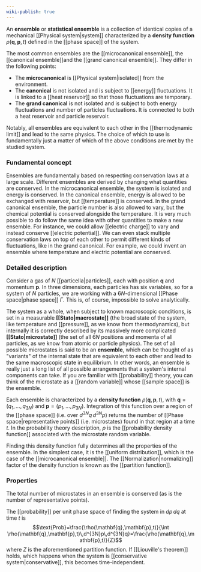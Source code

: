 ```yaml
---
wiki-publish: true
---
```

An **ensemble** or **statistical ensemble** is a collection of identical copies of a mechanical [[Physical system|system]] characterized by a **density function** $\rho(\mathbf{q},\mathbf{p},t)$ defined in the [[phase space]] of the system.

The most common ensembles are the [[microcanonical ensemble]], the [[canonical ensemble]]and the [[grand canonical ensemble]]. They differ in the following points:
- The **microcanonical** is [[Physical system|isolated]] from the environment.
- The **canonical** is not isolated and is subject to [[energy]] fluctuations. It is linked to a [[heat reservoir]] so that those fluctuations are temporary.
- The **grand canonical** is not isolated and is subject to both energy fluctuations and number of particles fluctuations. It is connected to both a heat reservoir and particle reservoir.

Notably, all ensembles are equivalent to each other in the [[thermodynamic limit]] and lead to the same physics. The choice of which to use is fundamentally just a matter of which of the above conditions are met by the studied system.
### Fundamental concept
Ensembles are fundamentally based on respecting conservation laws at a large scale. Different ensembles are derived by changing what quantities are conserved. In the microcanonical ensemble, the system is isolated and energy is conserved. In the canonical ensemble, energy is allowed to be exchanged with reservoir, but [[temperature]] is conserved. In the grand canonical ensemble, the particle number is also allowed to vary, but the chemical potential is conserved alongside the temperature. It is very much possible to do follow the same idea with other quantities to make a new ensemble. For instance, we could allow [[electric charge]] to vary and instead conserve [[electric potential]]. We can even stack multiple conservation laws on top of each other to permit different kinds of fluctuations, like in the grand canonical. For example, we could invent an ensemble where temperature and electric potential are conserved.
### Detailed description
Consider a gas of $N$ [[particella|particles]], each with position $\mathbf{q}$ and momentum $\mathbf{p}$. In three dimensions, each particles has six variables, so for a system of $N$ particles, we are working with a $6N$-dimensional [[Phase space|phase space]] $\Gamma$. This is, of course, impossible to solve analytically.

The system as a whole, when subject to known macroscopic conditions, is set in a measurable **[[Stato|macrostate]]** (the broad state of the system, like temperature and [[pressure]], as we know from thermodynamics), but internally it is correctly described by its massively more complicated **[[Stato|microstate]]** (the set of all $6N$ positions and momenta of all particles, as we know from atomic or particle physics). The set of all possible microstates is said to be an **ensemble**, which can be thought of as "variants" of the internal state that are equivalent to each other and lead to the same macroscopic state in equilibrium. In other words, an ensemble is really just a long list of all possible arrangements that a system's internal components can take. If you are familiar with [[probability]] theory, you can think of the microstate as a [[random variable]] whose [[sample space]] is the ensemble.

Each ensemble is characterized by a **density function** $\rho(\mathbf{q},\mathbf{p},t)$, with $\mathbf{q}=(q_{1},\ldots,q_{3N})$ and $\mathbf{p}=(p_{1},\ldots,p_{3N})$. Integration of this function over a region of the [[phase space]] (i.e. over $d^{3N}q\,d^{3N}p$) returns the number of [[Phase space|representative points]] (i.e. microstates) found in that region at a time $t$. In the probability theory description, $\rho$ is the [[probability density function]] associated with the microstate random variable.

Finding this density function fully determines all the properties of the ensemble. In the simplest case, it is the [[uniform distribution]], which is the case of the [[microcanonical ensemble]]. The [[Normalization|normalizing]] factor of the density function is known as the [[partition function]].
### Properties
The total number of microstates in an ensemble is conserved (as is the number of representative points).

The [[probability]] per unit phase space of finding the system in $dp\,dq$ at time $t$ is
$$\text{Prob}=\frac{\rho(\mathbf{q},\mathbf{p},t)}{\int \rho(\mathbf{q},\mathbf{p},t)\,d^{3N}p\,d^{3N}q}=\frac{\rho(\mathbf{q},\mathbf{p},t)}{Z}$$
where $Z$ is the aforementioned partition function. If [[Liouville's theorem]] holds, which happens when the system is [[conservative system|conservative]], this becomes time-independent.